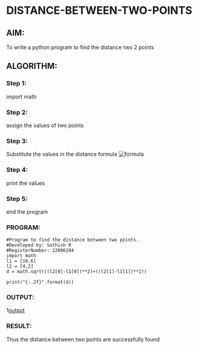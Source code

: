 # DISTANCE-BETWEEN-TWO-POINTS

## AIM:
To write a python program to find the distance two 2 points
## ALGORITHM:
### Step 1: 
import math
### Step 2:
 assign the values of two points
### Step 3: 
Substitute the values in the distance formula  ![formula](/formula.jpg)
### Step 4:
 print the values 
### Step 5:
 end the program
 
### PROGRAM:
  ```
  #Program to find the distance between two points.
#Developed by: Sathish R 
#RegisterNumber: 22006204
import math 
l1 = [10,6]
l2 = [4,2]
d = math.sqrt(((l2[0]-l1[0])**2)+((l2[1]-l1[1])**2))

print("{:.2f}".format(d))

```


### OUTPUT:
1[output](./P1.png)


### RESULT:
Thus the distance between two points are successfully found